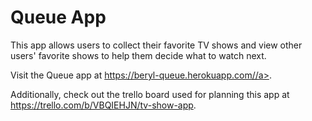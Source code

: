 # Queue App

This app allows users to collect their favorite TV shows and view other users' favorite shows to help them decide what to watch next. 

Visit the Queue app at <a href="https://beryl-queue.herokuapp.com/" target="_blank">https://beryl-queue.herokuapp.com//a>.

Additionally, check out the trello board used for planning this app at <a href="https://trello.com/b/VBQIEHJN/tv-show-app" target="_blank">https://trello.com/b/VBQIEHJN/tv-show-app</a>.

